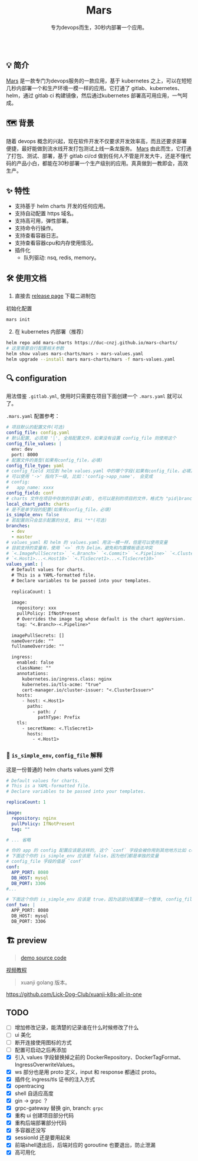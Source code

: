 <h1 align="center">Mars</h1>
<p align="center">专为devops而生，30秒内部署一个应用。</p>
<br><br>

## 💡 简介

[Mars](https://github.com/DuC-cnZj/mars) 是一款专门为devops服务的一款应用，基于 kubernetes 之上，可以在短短几秒内部署一个和生产环境一模一样的应用。它打通了 gitlab、kubernetes、helm，通过 gitlab ci 构建镜像，然后通过kubernetes 部署高可用应用，一气呵成。

## 🗺️ 背景

随着 devops 概念的兴起，现在软件开发不仅要求开发效率高，而且还要求部署便捷，最好能做到流水线开发打包测试上线一条龙服务。
[Mars](https://github.com/DuC-cnZj/mars) 由此而生，它打通了打包、测试、部署，基于 gitlab ci/cd 做到任何人不管是开发大牛，还是不懂代码的产品小白，都能在30秒部署一个生产级别的应用。真真做到一教即会，高效生产。

## ✨  特性

* 支持基于 helm charts 开发的任何应用。
* 支持自动配置 https 域名。
* 支持高可用，弹性部署。
* 支持命令行操作。
* 支持查看容器日志。
* 支持查看容器cpu和内存使用情况。
* 插件化
  * 队列驱动: nsq, redis, memory。

## 🛠️ 使用文档

1. 直接去 [release page](https://github.com/DuC-cnZj/mars/releases) 下载二进制包

初始化配置
```bash
mars init
```

2. 在 kubernetes 内部署（推荐）

```bash
helm repo add mars-charts https://duc-cnzj.github.io/mars-charts/
# 这里需要自行配置相关参数
helm show values mars-charts/mars > mars-values.yaml
helm upgrade --install mars mars-charts/mars -f mars-values.yaml
```

## 🔍 configuration

用法借鉴 `.gitlab.yml`, 使用时只需要在项目下面创建一个 `.mars.yaml` 就可以了。 

`.mars.yaml` 配置参考：

```yaml
# 项目默认的配置文件(可选)
config_file: config.yaml
# 默认配置, 必须用 '|', 全局配置文件，如果没有设置 config_file 则使用这个
config_file_values: |
  env: dev
  port: 8000
# 配置文件的类型(如果有config_file，必填)
config_file_type: yaml
# config_field 对应到 helm values.yaml 中的哪个字段(如果有config_file，必填)
# 可以使用 '->' 指向下一级, 比如：'config->app_name'， 会变成
# config:
#   app_name: xxxx
config_field: conf
# charts 文件在项目中存放的目录(必填), 也可以是别的项目的文件，格式为 "pid|branch|path"
local_chart_path: charts
# 是不是单字段的配置(如果有config_file，必填)
is_simple_env: false
# 若配置则只会显示配置的分支, 默认 "*"(可选)
branches:
  - dev
  - master
# values_yaml 和 helm 的 values.yaml 用法一模一样，但是可以使用变量
# 目前支持的变量有，使用 `<>` 作为 Delim，避免和内置模板语法冲突
# `<.ImagePullSecrets>` `<.Branch>` `<.Commit>` `<.Pipeline>` `<.ClusterIssuer>`
# `<.Host1>...<.Host10>` `<.TlsSecret1>...<.TlsSecret10>`
values_yaml: |
  # Default values for charts.
  # This is a YAML-formatted file.
  # Declare variables to be passed into your templates.
  
  replicaCount: 1
  
  image:
    repository: xxx
    pullPolicy: IfNotPresent
    # Overrides the image tag whose default is the chart appVersion.
    tag: "<.Branch>-<.Pipeline>"
  
  imagePullSecrets: []
  nameOverride: ""
  fullnameOverride: ""

  ingress:
    enabled: false
    className: ""
    annotations: 
      kubernetes.io/ingress.class: nginx
      kubernetes.io/tls-acme: "true"
      cert-manager.io/cluster-issuer: "<.ClusterIssuer>"
    hosts:
      - host: <.Host1>
        paths:
          - path: /
            pathType: Prefix
    tls: 
      - secretName: <.TlsSecret1>
        hosts:
          - <.Host1>
```

### 📒 `is_simple_env`, `config_file` 解释

这是一份普通的 helm charts values.yaml 文件
```yaml
# Default values for charts.
# This is a YAML-formatted file.
# Declare variables to be passed into your templates.

replicaCount: 1

image:
  repository: nginx
  pullPolicy: IfNotPresent
  tag: ""

# ... 省略

# 你的 app 的 config 配置应该是这样的, 这个 `conf` 字段会被你用到其他地方比如 configmap、secret 等等
# 下面这个你的 is_simple_env 应该是 false，因为他们都是单独的变量
# config_file 字段的值是 `conf`
conf:
  APP_PORT: 8080
  DB_HOST: mysql
  DB_PORT: 3306
#...

# 下面这个你的 is_simple_env 应该是 true，因为这部分配置是一个整体, config_file 字段的值是 `conf_two` 
conf_two: |
  APP_PORT: 8080
  DB_HOST: mysql
  DB_PORT: 3306
```

## 🏗 preview

> [demo source code](https://gitlab.com/DuC-cnZj/mars-demo)

[视频教程](https://www.bilibili.com/video/BV19b4y1r7iY/)

> xuanji golang 版本。

https://github.com/Lick-Dog-Club/xuanji-k8s-all-in-one


## TODO

- [ ] 增加修改记录，能清楚的记录谁在什么时候修改了什么
- [ ] ui 美化
- [ ] 断开连接使用图标的方式
- [ ] 配置可启动之后再添加
- [x] 引入 values 字段替换掉之前的 DockerRepository、DockerTagFormat、IngressOverwriteValues。
- [x] ws 部分也是用 proto 定义，input 和 response 都通过 proto。
- [x] 插件化 ingress/tls 证书的注入方式
- [x] opentracing
- [x] shell 自适应高度
- [x] gin -> grpc ？
- [x] grpc-gateway 替换 gin, branch: `grpc`
- [x] 重构 ui 创建项目部分代码
- [x] 重构后端部署部分代码
- [x] 多容器还没写
- [x] sessionId 还是要用起来
- [x] 前端shell退出后，后端对应的 goroutine 也要退出，防止泄漏
- [x] 高可用化